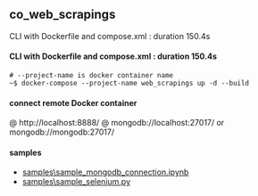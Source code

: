 ## co_web_scrapings
CLI with Dockerfile and compose.xml : duration 150.4s
#### CLI with Dockerfile and compose.xml : duration 150.4s
```
# --project-name is docker container name
~$ docker-compose --project-name web_scrapings up -d --build
```
#### connect remote Docker container
@ http://localhost:8888/
@ mongodb://localhost:27017/ or mongodb://mongodb:27017/

#### samples
- [samples\sample_mongodb_connection.ipynb](./samples/sample_mongodb_connection.ipynb)
- [samples\sample_selenium.py](./samples/sample_selenium.py)